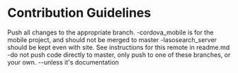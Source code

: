 # Contribution Guidelines

Push all changes to the appropriate branch.
-cordova_mobile is for the mobile project, and should not be merged to master
-lasosearch_server should be kept even with site. See instructions for this remote in readme.md
-do not push code directly to master, only push to one of these branches, or your own.
--unless it's documentation
